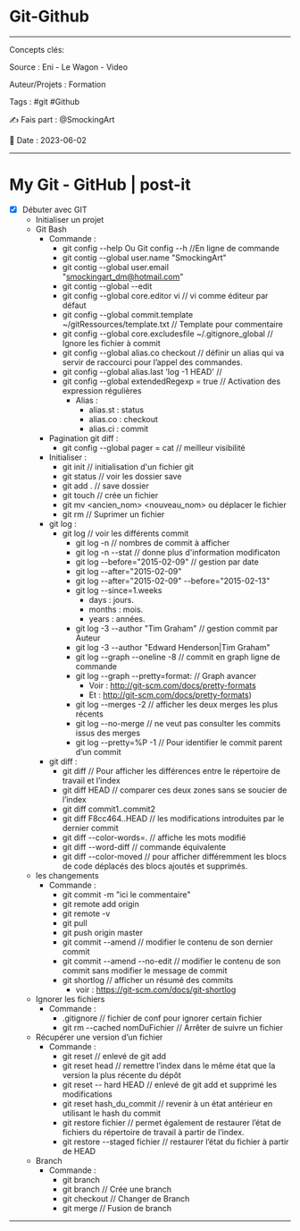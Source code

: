 # Git-Github
---
Concepts clés: 

Source : Eni - Le Wagon - Video 

Auteur/Projets :  Formation 

Tags : #git #Github

✍  Fais part : @SmockingArt

🧭 Date : 2023-06-02


***

# My Git - GitHub | post-it


- [x] Débuter avec GIT
	- Initialiser un projet
	- Git Bash
		- Commande : 
			- git config --help Ou Git config --h	//En ligne de commande
			- git contig --global user.name "SmockingArt"
			- git contig --global user.email "smockingart_dm@hotmail.com"
			- git contig --global --edit
			- git config --global core.editor vi // vi comme éditeur par défaut
			- git config --global commit.template ~/gitRessources/template.txt // Template pour commentaire 
			- git config --global core.excludesfile ~/.gitignore_global  // Ignore les fichier à commit
			- git config --global alias.co checkout // définir un alias qui va servir de raccourci pour l’appel des commandes.
			- git config --global alias.last 'log -1 HEAD' //
			- git config --global extendedRegexp = true // Activation des expression régulières
				- Alias :
				 	- alias.st : status
					- alias.co : checkout
					- alias.ci : commit
		- Pagination git diff :
		 	- git config --global pager = cat  // meilleur visibilité
		- Initialiser :
			- git init	// initialisation d'un fichier git
			- git status	// voir les dossier save
			- git add .	// save dossier
			- git touch	// crée un fichier
			- git mv <ancien_nom> <nouveau_nom> ou déplacer le fichier 
			- git rm 	// Suprimer un fichier
		- git log :
			- git log	// voir les différents commit
				- git log -n // nombres de commit à afficher 
				- git log -n --stat // donne plus d'information modificaton
				- git log --before="2015-02-09" // gestion par date
				- git log --after="2015-02-09" 
				- git log --after="2015-02-09" --before="2015-02-13" 
				- git log --since=1.weeks 
				 	- days : jours.
					- months : mois.
					- years : années.
				- git log -3 --author "Tim Graham"  // gestion commit par Auteur
				- git log -3 --author "Edward Henderson\|Tim Graham" 
				- git log --graph --oneline -8  // commit en graph ligne de commande 
				- git log --graph --pretty=format:  // Graph avancer 
					- Voir	: http://git-scm.com/docs/pretty-formats
					- Et	: http://git-scm.com/docs/pretty-formats)
				- git log --merges -2  // afficher les deux merges les plus récents
				- git log --no-merge  // ne veut pas consulter les commits issus des merges 
				- git log --pretty=%P -1 // Pour identifier le commit parent d’un commit
		- git diff : 
			- git diff // Pour afficher les différences entre le répertoire de travail et l’index
			- git diff HEAD // comparer ces deux zones sans se soucier de l’index
			- git diff commit1..commit2 
			- git diff F8cc464..HEAD // les modifications introduites par le dernier commit
			- git diff --color-words=. // affiche les mots modifié
			- git diff --word-diff // commande équivalente 
			- git diff --color-moved // pour afficher différemment les blocs de code déplacés des blocs ajoutés et supprimés.
	- les changements
		- Commande :
			- git commit -m "ici le commentaire"
			- git remote add origin 
			- git remote -v
			- git pull 
			- git push origin master 
			- git commit --amend // modifier le contenu de son dernier commit
			- git commit --amend --no-edit // modifier le contenu de son commit sans modifier le message de commit 
			- git shortlog // afficher un résumé des commits
				- voir	: https://git-scm.com/docs/git-shortlog
	- Ignorer les fichiers
		- Commande :
			- .gitignore	// fichier de conf pour ignorer certain fichier
			- git rm --cached nomDuFichier // Arrêter de suivre un fichier 
	- Récupérer une version d’un fichier
		- Commande :
			- git reset // enlevé de git add
			- git reset head // remettre l’index dans le même état que la version la plus récente du dépôt
			- git reset -- hard HEAD // enlevé de git add et supprimé les modifications
			- git reset hash_du_commit // revenir à un état antérieur en utilisant le hash du commit
			- git restore fichier // permet également de restaurer l’état de fichiers du répertoire de travail à partir de l’index.
			- git restore --staged fichier // restaurer l’état du fichier à partir de HEAD
	- Branch 
	 	- Commande :
	 	 	- git branch 
	 	 	- git branch <name> // Crée une branch 
			- git checkout <name> // Changer de Branch
			- git merge // Fusion de branch
---
